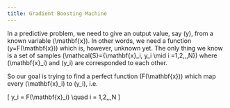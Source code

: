 ```yaml
---
title: Gradient Boosting Machine
---
```


In a predictive problem, we need to give an output value, say \(y\), from a known variable \(\mathbf{x}\). In other words, we need a function \(y=F(\mathbf{x})\) which is, however, unknown yet. The only thing we know is a set of samples \(\mathcal{S}=\{\mathbf{x}_i, y_i \mid i =1,2,,,N\}\) where \(\mathbf{x}_i\) and \(y_i\) are corresponded to each other.

So our goal is trying to find a perfect function \(F(\mathbf{x})\) which map every \(\mathbf{x}_i\) to \(y_i\), i.e.

\[
    y_i = F(\mathbf{x}_i) \quad i = 1,2,,,N
    \]


